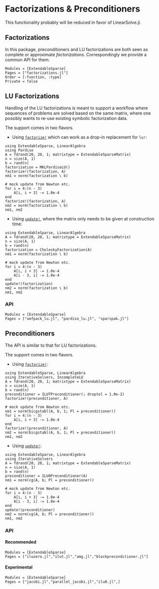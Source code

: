 # Factorizations & Preconditioners

This functionality probably will be reduced in favor of LinearSolve.jl.

## Factorizations

In this package, preconditioners and LU factorizations are both seen
as complete or approximate _factorizations_. Correspondingly we provide a common  API for them.


```@autodocs
Modules = [ExtendableSparse]
Pages = ["factorizations.jl"]
Order = [:function, :type]
Private = false
```

## LU Factorizations

Handling of the LU factorizations is meant to support
a workflow where sequences of problems are solved based
on the same matrix, where one possibly wants to re-use
existing symbolic factorization data.

The support comes in two flavors.

  - Using [`factorize!`](@ref) which can work as a drop-in replacement for `lu!`:

```@example
using ExtendableSparse, LinearAlgebra
using Pardiso
A = fdrand(20, 20, 1; matrixtype = ExtendableSparseMatrix)
n = size(A, 1)
b = rand(n)
factorization = MKLPardisoLU()
factorize!(factorization, A)
nm1 = norm(factorization \ b)

# mock update from Newton etc.
for i = 4:(n - 3)
    A[i, i + 3] -= 1.0e-4
end
factorize!(factorization, A)
nm2 = norm(factorization \ b)
nm1, nm2
```

  - Using [`update!`](@ref), where the matrix only needs to be given at construction time:

```@example
using ExtendableSparse, LinearAlgebra
A = fdrand(20, 20, 1; matrixtype = ExtendableSparseMatrix)
n = size(A, 1)
b = rand(n)
factorization = CholeskyFactorization(A)
nm1 = norm(factorization \ b)

# mock update from Newton etc.
for i = 4:(n - 3)
    A[i, i + 3] -= 1.0e-4
    A[i - 3, i] -= 1.0e-4
end
update!(factorization)
nm2 = norm(factorization \ b)
nm1, nm2
```

### API

```@autodocs
Modules = [ExtendableSparse]
Pages = ["umfpack_lu.jl", "pardiso_lu.jl", "sparspak.jl"]
```

## Preconditioners

The API is similar to that for LU factorizations.

The support comes in two flavors.

  - Using [`factorize!`](@ref):

```@example
using ExtendableSparse, LinearAlgebra
using IterativeSolvers, IncompleteLU
A = fdrand(20, 20, 1; matrixtype = ExtendableSparseMatrix)
n = size(A, 1)
b = rand(n)
preconditioner = ILUTPreconditioner(; droptol = 1.0e-2)
factorize!(preconditioner, A)

# mock update from Newton etc.
nm1 = norm(bicgstabl(A, b, 1; Pl = preconditioner))
for i = 4:(n - 3)
    A[i, i + 3] -= 1.0e-4
end
factorize!(preconditioner, A)
nm2 = norm(bicgstabl(A, b, 1; Pl = preconditioner))
nm1, nm2
```

  - Using [`update!`](@ref):

```@example
using ExtendableSparse, LinearAlgebra
using IterativeSolvers
A = fdrand(20, 20, 1; matrixtype = ExtendableSparseMatrix)
n = size(A, 1)
b = rand(n)
preconditioner = ILU0Preconditioner(A)
nm1 = norm(cg(A, b; Pl = preconditioner))

# mock update from Newton etc.
for i = 4:(n - 3)
    A[i, i + 3] -= 1.0e-4
    A[i - 3, i] -= 1.0e-4
end
update!(preconditioner)
nm2 = norm(cg(A, b; Pl = preconditioner))
nm1, nm2
```

### API

#### Recommended 
```@autodocs
Modules = [ExtendableSparse]
Pages = ["iluzero.jl","ilut.jl","amg.jl","blockpreconditioner.jl"]
```


#### Experimental
```@autodocs
Modules = [ExtendableSparse]
Pages = ["jacobi.jl","parallel_jacobi.jl","ilu0.jl",]
```
